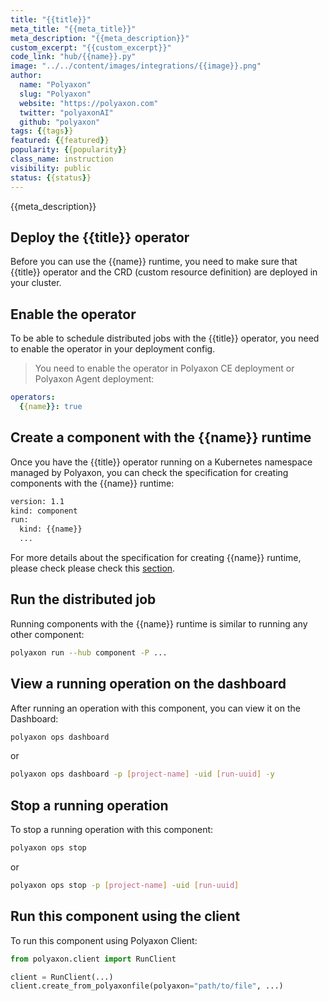 ```yaml
---
title: "{{title}}"
meta_title: "{{meta_title}}"
meta_description: "{{meta_description}}"
custom_excerpt: "{{custom_excerpt}}"
code_link: "hub/{{name}}.py"
image: "../../content/images/integrations/{{image}}.png"
author:
  name: "Polyaxon"
  slug: "Polyaxon"
  website: "https://polyaxon.com"
  twitter: "polyaxonAI"
  github: "polyaxon"
tags: {{tags}}
featured: {{featured}}
popularity: {{popularity}}
class_name: instruction
visibility: public
status: {{status}}
---
```


{{meta_description}}

## Deploy the {{title}} operator

Before you can use the {{name}} runtime, you need to make sure that {{title}} operator and the CRD (custom resource definition)
are deployed in your cluster.

## Enable the operator

To be able to schedule distributed jobs with the {{title}} operator, you need to enable the operator in your deployment config.

> You need to enable the operator in Polyaxon CE deployment or Polyaxon Agent deployment:

```yaml
operators:
  {{name}}: true
```

## Create a component with the {{name}} runtime

Once you have the {{title}} operator running on a Kubernetes namespace managed by Polyaxon,
you can check the specification for creating components with the {{name}} runtime:

```bash
version: 1.1
kind: component
run:
  kind: {{name}}
  ...
```

For more details about the specification for creating {{name}} runtime, please check please check this
[section](/docs/experimentation/distributed/{{link}}/).

## Run the distributed job


Running components with the {{name}} runtime is similar to running any other component:

```bash
polyaxon run --hub component -P ...
```

## View a running operation on the dashboard

After running an operation with this component, you can view it on the Dashboard:

```bash
polyaxon ops dashboard
```

or

```bash
polyaxon ops dashboard -p [project-name] -uid [run-uuid] -y
```

## Stop a running operation

To stop a running operation with this component:

```bash
polyaxon ops stop
```

or

```bash
polyaxon ops stop -p [project-name] -uid [run-uuid]
```

## Run this component using the client

To run this component using Polyaxon Client:

```python
from polyaxon.client import RunClient

client = RunClient(...)
client.create_from_polyaxonfile(polyaxon="path/to/file", ...)
```
